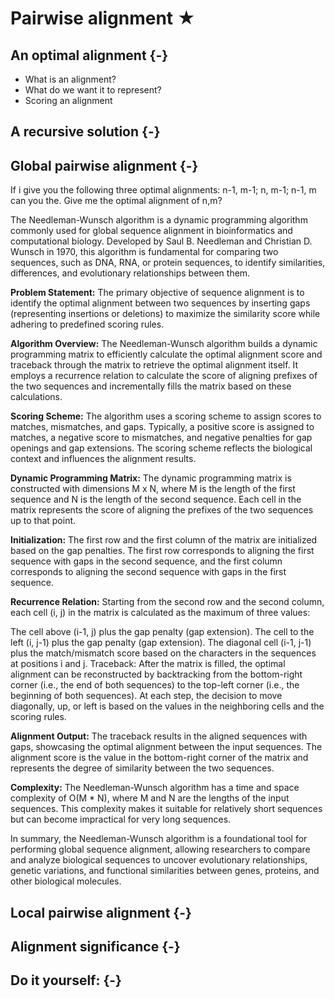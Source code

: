 
# Pairwise alignment ★

## An optimal alignment {-}

- What is an alignment?
- What do we want it to represent?
- Scoring an alignment

## A recursive solution {-}

## Global pairwise alignment {-}

If i give you the following three optimal alignments: n-1, m-1; n, m-1; n-1, m can you the. Give me the optimal alignment of n,m?


The Needleman-Wunsch algorithm is a dynamic programming algorithm commonly used for global sequence alignment in bioinformatics and computational biology. Developed by Saul B. Needleman and Christian D. Wunsch in 1970, this algorithm is fundamental for comparing two sequences, such as DNA, RNA, or protein sequences, to identify similarities, differences, and evolutionary relationships between them.

**Problem Statement:**
The primary objective of sequence alignment is to identify the optimal alignment between two sequences by inserting gaps (representing insertions or deletions) to maximize the similarity score while adhering to predefined scoring rules.

**Algorithm Overview:**
The Needleman-Wunsch algorithm builds a dynamic programming matrix to efficiently calculate the optimal alignment score and traceback through the matrix to retrieve the optimal alignment itself. It employs a recurrence relation to calculate the score of aligning prefixes of the two sequences and incrementally fills the matrix based on these calculations.

**Scoring Scheme:**
The algorithm uses a scoring scheme to assign scores to matches, mismatches, and gaps. Typically, a positive score is assigned to matches, a negative score to mismatches, and negative penalties for gap openings and gap extensions. The scoring scheme reflects the biological context and influences the alignment results.

**Dynamic Programming Matrix:**
The dynamic programming matrix is constructed with dimensions M x N, where M is the length of the first sequence and N is the length of the second sequence. Each cell in the matrix represents the score of aligning the prefixes of the two sequences up to that point.

**Initialization:**
The first row and the first column of the matrix are initialized based on the gap penalties. The first row corresponds to aligning the first sequence with gaps in the second sequence, and the first column corresponds to aligning the second sequence with gaps in the first sequence.

**Recurrence Relation:**
Starting from the second row and the second column, each cell (i, j) in the matrix is calculated as the maximum of three values:

The cell above (i-1, j) plus the gap penalty (gap extension).
The cell to the left (i, j-1) plus the gap penalty (gap extension).
The diagonal cell (i-1, j-1) plus the match/mismatch score based on the characters in the sequences at positions i and j.
Traceback:
After the matrix is filled, the optimal alignment can be reconstructed by backtracking from the bottom-right corner (i.e., the end of both sequences) to the top-left corner (i.e., the beginning of both sequences). At each step, the decision to move diagonally, up, or left is based on the values in the neighboring cells and the scoring rules.

**Alignment Output:**
The traceback results in the aligned sequences with gaps, showcasing the optimal alignment between the input sequences. The alignment score is the value in the bottom-right corner of the matrix and represents the degree of similarity between the two sequences.

**Complexity:**
The Needleman-Wunsch algorithm has a time and space complexity of O(M * N), where M and N are the lengths of the input sequences. This complexity makes it suitable for relatively short sequences but can become impractical for very long sequences.

In summary, the Needleman-Wunsch algorithm is a foundational tool for performing global sequence alignment, allowing researchers to compare and analyze biological sequences to uncover evolutionary relationships, genetic variations, and functional similarities between genes, proteins, and other biological molecules.

## Local pairwise alignment {-}

## Alignment significance {-}

## Do it yourself:  {-}

